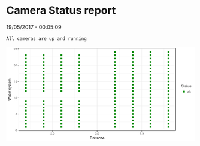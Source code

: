 Camera Status report
================
19/05/2017 - 00:05:09

    All cameras are up and running

![](camreport_files/figure-markdown_github/unnamed-chunk-2-1.png)
